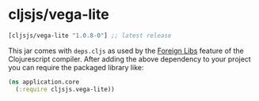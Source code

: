 # cljsjs/vega-lite

[](dependency)
```clojure
[cljsjs/vega-lite "1.0.8-0"] ;; latest release
```
[](/dependency)

This jar comes with `deps.cljs` as used by the [Foreign Libs][flibs] feature
of the Clojurescript compiler. After adding the above dependency to your project
you can require the packaged library like:

```clojure
(ns application.core
  (:require cljsjs.vega-lite))
```

[flibs]: https://github.com/clojure/clojurescript/wiki/Packaging-Foreign-Dependencies
